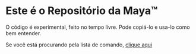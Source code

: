 # Este é o Repositório da Maya™

O código é experimental, feito no tempo livre. Pode copiá-lo e usa-lo como bem entender.

Se você está procurando pela lista de comando, [clique aqui](https://github.com/rodycouto/MayaCommands)
